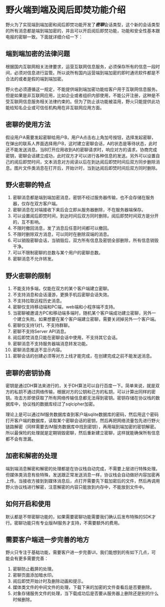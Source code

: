 # 野火端到端及阅后即焚功能介绍
野火为了实现端到端加密和阅后即焚功能开发了***密聊***会话类型，这个新的会话类型的所有消息都是端到端加密的，并且可以开启阅后即焚功能，功能和安全性基本跟电报的密聊一致。下面就详细介绍一下：

## 端到端加密的法律问题
根据国内互联网相关法律要求，运营互联网信息服务，必须保存所有的信息一段时间，必须对信息进行监管。所以说所有国内运营端到端加密的即时通讯软件都是不合法的或者是假的端到端加密。

野火也必须遵循这一规定，不能提供端到端加密功能给客户用于互联网信息服务。但是如果是非互联网应用，比如企业或者组织内部使用，不能公开注册，这种是不受互联网信息服务相关法律约束的。但为了防止该功能被滥用，野火只能提供此功能给知名企业或可信任机构用在非互联网应用方面。

## 密聊的使用方法
假设用户A需要发起密聊给用户B，用户A点击右上角加号按钮，选择发起密聊，在弹出的联系人界面选择用户B，这时建立密聊会话，A的状态是等待状态，此时还不能发送消息。当B打开应用收到A的密聊请求时，响应对方的请求，协商完成密钥，密聊会话建立成功，此时双方才可以进行各种信息的发送。另外可以设置自己的阅后即焚时间，文本消息对方阅读以后在到达阅后即焚时间后双方同步删除消息。图片文件类消息在打开后，开始计时，当到达阅后即焚时间后双方同时删除。

## 野火密聊的特点
1. 密聊消息都是端到端加密消息，密钥不经过服务器传输，也不会存储在服务器，仅存在双方客户端。
2. 密聊消息在对端接收下来后会立即从服务器删除，不在服务器端保存。
3. 可以设置阅后即焚时间，到达时间后双方同时删除。阅后即焚时间双方是分开的，互不影响。
4. 不限时撤回消息，发了消息后任意时间都可以撤回。
5. 不限时删除双方消息，可以同时在删除双端的消息。
6. 可以销毁密聊会话，当销毁后，双方所有信息及密钥全部删除，所有信息销毁干净。
7. 可以不限制密聊的总数与某个用户的密聊总数。
8. 密聊消息不允许转发。

## 野火密聊的限制
1. 不能支持多端，仅能在双方的某个客户端建立密聊。
2. 不支持消息和会话漫游，更换手机后密聊会话失效。
3. 不支持拉取远程历史消息。
4. 密聊仅支持移动端和PC端，web端和小程序端不支持。
5. 当密聊被邀请方PC和移动端多端时，随机某个客户端成功建立密聊，另外一个建立失败。如果想要在某个客户端建立密聊，需要关闭掉另外一个客户端。
6. 密聊仅支持1对1，不支持群聊。
7. 密聊不支持Server API消息。
8. 阅后即焚消息只能在密聊会话中使用，不支持其它会话。
9. 密聊消息不支持服务器端消息转发功能。
10. 密聊消息推送不显示内容。
11. 密聊会话的创建必须等对方上线才能完成，在创建完成之前不能发送消息。

## 密聊的密钥协商
密钥是通过DH算法来进行的，关于DH算法可以自行百度一下。简单来说，就是双方的私钥不通过网络传输，根据对方的公钥和己方的私钥，可以计算出同样的密钥。攻击方即使获取了所有网络传输信息都无法得到密钥。密钥存储在协议栈的数据库中，协议栈的数据库经过了sqlcipher加密。

理论上是可以通过IM服务数据库查到客户端sqlite数据库的密码，然后用这个密码打开客户端的数据库，读取某个密聊会话的密钥，然后再把网络流量包先进行野火链路解密（同样需要去IM服务数据库中找到密钥），再用端到端加密的密钥解密。所以最保险的处理就是定期销毁密聊，然后重新建立密聊，这样就能确保所有信息都不会有泄漏。

## 加密和解密的处理
端到端消息解密和解密的处理都是在协议栈自动完成，不需要上层进行特殊处理。但媒体类消息有些特殊，发送跟正常发送消息一样，协议栈会自动做好内容加密再上传。当接收方接到到媒体消息后，点打开需要先下载加密后的文件，然后再调用野火协议栈进行解密，注意解密的内容只能放到内存中，不能放到文件中。

## 如何开启和使用
默认都是不带密聊功能的，如果需要密聊功能需要我们确认后发布特殊的SDK才行。密聊功能只有专业版IM服务才支持，不需要额外的费用。

## 需要客户端进一步完善的地方
野火只专注于基础功能，需要客户进一步完善UI，我们能想到的有如下几点，可能会有更多需要完善：
1. 密聊防止截屏的处理。
2. 密聊页面添加暗水印。
3. 阅后即焚开始计时及删除动画和提示。
4. 媒体类文件的中间文件的处理，下载下来的加密的文件查看后是否要删除。
5. 对象存储服务文件的处理，当下载成功后是否要从服务器上删除还是别的什么时候删除。
